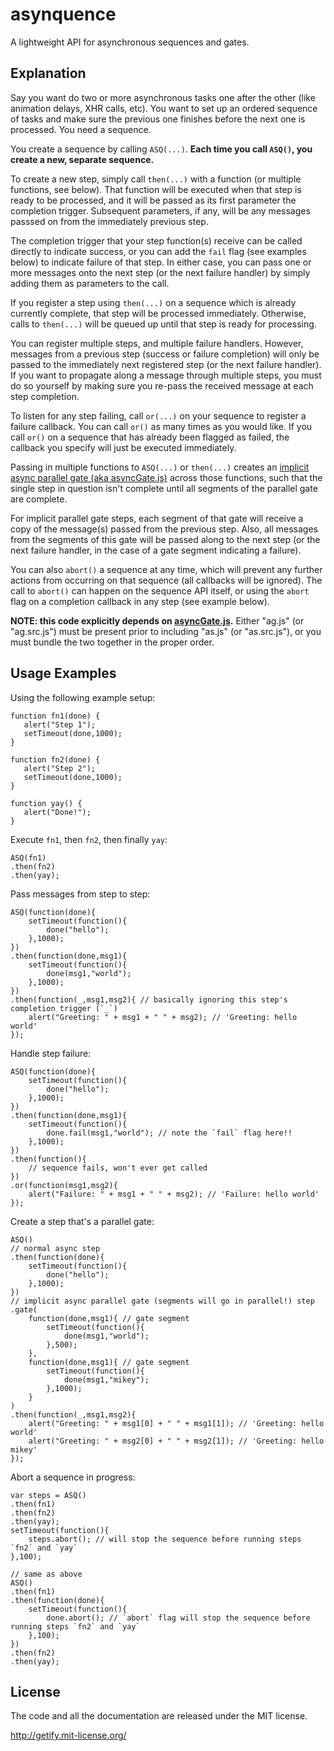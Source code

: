 # asynquence

A lightweight API for asynchronous sequences and gates.

## Explanation

Say you want do two or more asynchronous tasks one after the other (like animation delays, XHR calls, etc). You want to set up an ordered sequence of tasks and make sure the previous one finishes before the next one is processed. You need a sequence.

You create a sequence by calling `ASQ(...)`. **Each time you call `ASQ()`, you create a new, separate sequence.**

To create a new step, simply call `then(...)` with a function (or multiple functions, see below). That function will be executed when that step is ready to be processed, and it will be passed as its first parameter the completion trigger. Subsequent parameters, if any, will be any messages passsed on from the immediately previous step.

The completion trigger that your step function(s) receive can be called directly to indicate success, or you can add the `fail` flag (see examples below) to indicate failure of that step. In either case, you can pass one or more messages onto the next step (or the next failure handler) by simply adding them as parameters to the call.

If you register a step using `then(...)` on a sequence which is already currently complete, that step will be processed immediately. Otherwise, calls to `then(...)` will be queued up until that step is ready for processing.

You can register multiple steps, and multiple failure handlers. However, messages from a previous step (success or failure completion) will only be passed to the immediately next registered step (or the next failure handler). If you want to propagate along a message through multiple steps, you must do so yourself by making sure you re-pass the received message at each step completion.

To listen for any step failing, call `or(...)` on your sequence to register a failure callback. You can call `or()` as many times as you would like. If you call `or()` on a sequence that has already been flagged as failed, the callback you specify will just be executed immediately.

Passing in multiple functions to `ASQ(...)` or `then(...)` creates an [implicit async parallel gate (aka asyncGate.js)](http://github.com/getify/asyncGate.js) across those functions, such that the single step in question isn't complete until all segments of the parallel gate are complete.

For implicit parallel gate steps, each segment of that gate will receive a copy of the message(s) passed from the previous step. Also, all messages from the segments of this gate will be passed along to the next step (or the next failure handler, in the case of a gate segment indicating a failure).

You can also `abort()` a sequence at any time, which will prevent any further actions from occurring on that sequence (all callbacks will be ignored). The call to `abort()` can happen on the sequence API itself, or using the `abort` flag on a completion callback in any step (see example below).

**NOTE: this code explicitly depends on [asyncGate.js](http://github.com/getify/asyncGate.js).** Either "ag.js" (or "ag.src.js") must be present prior to including "as.js" (or "as.src.js"), or you must bundle the two together in the proper order.

## Usage Examples

Using the following example setup:

    function fn1(done) {
       alert("Step 1");
       setTimeout(done,1000);
    }
    
    function fn2(done) {
       alert("Step 2");
       setTimeout(done,1000);
    }
    
    function yay() {
       alert("Done!");
    }

Execute `fn1`, then `fn2`, then finally `yay`:

    ASQ(fn1)
    .then(fn2)
    .then(yay);

Pass messages from step to step:

    ASQ(function(done){
        setTimeout(function(){
            done("hello");
        },1000);
    })
    .then(function(done,msg1){
        setTimeout(function(){
            done(msg1,"world");
        },1000);
    })
    .then(function(_,msg1,msg2){ // basically ignoring this step's completion trigger (`_`)
        alert("Greeting: " + msg1 + " " + msg2); // 'Greeting: hello world'
    });

Handle step failure:

    ASQ(function(done){
        setTimeout(function(){
            done("hello");
        },1000);
    })
    .then(function(done,msg1){
        setTimeout(function(){
            done.fail(msg1,"world"); // note the `fail` flag here!!
        },1000);
    })
    .then(function(){
        // sequence fails, won't ever get called
    })
    .or(function(msg1,msg2){
        alert("Failure: " + msg1 + " " + msg2); // 'Failure: hello world'
    });

Create a step that's a parallel gate:

    ASQ()
    // normal async step
    .then(function(done){
        setTimeout(function(){
            done("hello");
        },1000);
    })
    // implicit async parallel gate (segments will go in parallel!) step
    .gate(
        function(done,msg1){ // gate segment
            setTimeout(function(){
                done(msg1,"world");
            },500);
        },
        function(done,msg1){ // gate segment
            setTimeout(function(){
                done(msg1,"mikey");
            },1000);
        }
    )
    .then(function(_,msg1,msg2){
        alert("Greeting: " + msg1[0] + " " + msg1[1]); // 'Greeting: hello world'
        alert("Greeting: " + msg2[0] + " " + msg2[1]); // 'Greeting: hello mikey'
    });

Abort a sequence in progress:

    var steps = ASQ()
    .then(fn1)
    .then(fn2)
    .then(yay);
    setTimeout(function(){
        steps.abort(); // will stop the sequence before running steps `fn2` and `yay`
    },100);
    
    // same as above
    ASQ()
    .then(fn1)
    .then(function(done){
        setTimeout(function(){
            done.abort(); // `abort` flag will stop the sequence before running steps `fn2` and `yay`
        },100);
    })
    .then(fn2)
    .then(yay);

## License 

The code and all the documentation are released under the MIT license.

http://getify.mit-license.org/
